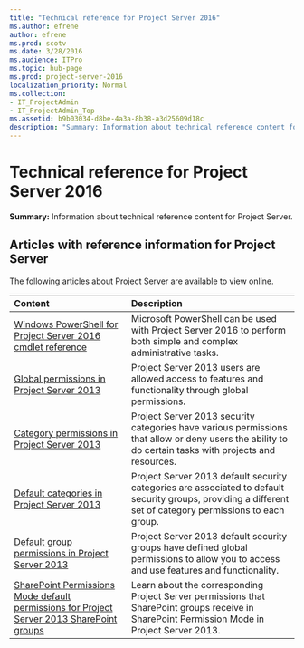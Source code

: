 ```yaml
---
title: "Technical reference for Project Server 2016"
ms.author: efrene
author: efrene
ms.prod: scotv
ms.date: 3/28/2016
ms.audience: ITPro
ms.topic: hub-page
ms.prod: project-server-2016
localization_priority: Normal
ms.collection:
- IT_ProjectAdmin
- IT_ProjectAdmin_Top
ms.assetid: b9b03034-d8be-4a3a-8b38-a3d25609d18c
description: "Summary: Information about technical reference content for Project Server."
---
```


# Technical reference for Project Server 2016
 
 **Summary:** Information about technical reference content for Project Server.
  
  
## Articles with reference information for Project Server 

The following articles about Project Server are available to view online.
  
|**Content**|**Description**|
|:-----|:-----|
|[Windows PowerShell for Project Server 2016 cmdlet reference](windows-powershell-for-project-server-2016-cmdlet-reference.md) <br/> |Microsoft PowerShell can be used with Project Server 2016 to perform both simple and complex administrative tasks.  <br/> |
[Global permissions in Project Server 2013](global-permissions-in-project-server-2013.md) <br/> |Project Server 2013 users are allowed access to features and functionality through global permissions. <br/> |
[Category permissions in Project Server 2013](category-permissions-in-project-server-2013.md) <br/> |Project Server 2013 security categories have various permissions that allow or deny users the ability to do certain tasks with projects and resources. <br/> |
[Default categories in Project Server 2013](default-categories-in-project-server-2013.md) <br/> |Project Server 2013 default security categories are associated to default security groups, providing a different set of category permissions to each group.  <br/> |
[Default group permissions in Project Server 2013](default-group-permissions-in-project-server-2013.md) <br/> |Project Server 2013 default security groups have defined global permissions to allow you to access and use features and functionality.  <br/> |
[SharePoint Permissions Mode default permissions for Project Server 2013 SharePoint groups](sharepoint-permissions-mode-default-permissions-for-project-server-2013-sharepoi.md) <br/> |Learn about the corresponding Project Server permissions that SharePoint groups receive in SharePoint Permission Mode in Project Server 2013.  <br/> |[Project Server 2016 Preview knowledge articles for Systems Center Operations Manager](project-server-2016-preview-knowledge-articles-for-systems-center-operations-man.md) <br/> |Learn how to resolve alerts about Project Server in the SharePoint Server 2013 management pack for Systems Center Operations Manager (SCOM).  <br/> |
   

